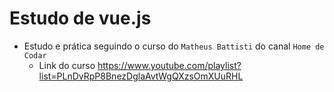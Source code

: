 # Estudo de vue.js

- Estudo e prática seguindo o curso do `Matheus Battisti` do canal `Home de Codar` 
  - Link do curso https://www.youtube.com/playlist?list=PLnDvRpP8BnezDglaAvtWgQXzsOmXUuRHL
